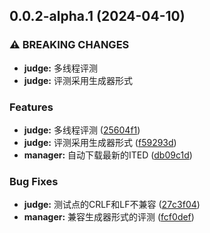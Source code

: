##  0.0.2-alpha.1 (2024-04-10)


### ⚠ BREAKING CHANGES

* **judge:** 多线程评测
* **judge:** 评测采用生成器形式

### Features

* **judge:** 多线程评测 ([25604f1](https://github.com/XYCode-Kerman/ItsWA/commit/25604f187671ff036ba2df1d7a9f4978fdcdcffb))
* **judge:** 评测采用生成器形式 ([f59293d](https://github.com/XYCode-Kerman/ItsWA/commit/f59293d4698588409cfec08628857460f613e203))
* **manager:** 自动下载最新的ITED ([db09c1d](https://github.com/XYCode-Kerman/ItsWA/commit/db09c1d021ef86da654c9f404374546dac4bdaea))


### Bug Fixes

* **judge:** 测试点的CRLF和LF不兼容 ([27c3f04](https://github.com/XYCode-Kerman/ItsWA/commit/27c3f0499633620153280679fa75a8a02cbf1369))
* **manager:** 兼容生成器形式的评测 ([fcf0def](https://github.com/XYCode-Kerman/ItsWA/commit/fcf0def3f8fcbce9e3aaf1d58ae9e2561772b544))

